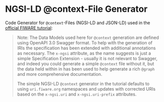 # NGSI-LD @context-File Generator

Code Generator for `@context`-Files (NGSI-LD and JSON-LD) used in the [official FIWARE tutorial](https://github.com/FIWARE/tutorials.Understanding-At-Context/tree/NGSI-LD/context-file-generator): 

> Note: The Data Models used here for `@context` generation are defined using OpenAPI 3.0 Swagger format. To help with the generation of IRIs the specification has been extended with additional annotations as necessary. The `x-ngsi` attribute, as the name suggests is just a simple Specification Extension - usually it is not relevant to Swagger, and indeed you could generate a simple `@context` file without it, but the data held within in has been used to help generate a rich `@graph` and more comprehensive documentation.
> 
> The simple NGSI-LD `@context` generator in the tutorial defaults to using `uri.fiware.org` namespaces and updates with corrected URIs based on the `x-ngsi.uri` and `x-ngsi.uri-prefix` attributes.